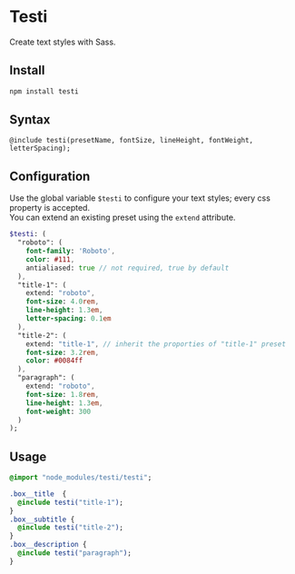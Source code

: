 # Testi
Create text styles with Sass.

## Install

```sh
npm install testi
```

## Syntax

```
@include testi(presetName, fontSize, lineHeight, fontWeight, letterSpacing);
```

## Configuration

Use the global variable ```$testi``` to configure your text styles; every css property is accepted.<br />
You can extend an existing preset using the ```extend``` attribute.

```sass
$testi: (
  "roboto": (
    font-family: 'Roboto',
    color: #111,
    antialiased: true // not required, true by default
  ),
  "title-1": (
    extend: "roboto",
    font-size: 4.0rem,
    line-height: 1.3em,
    letter-spacing: 0.1em
  ),
  "title-2": (
    extend: "title-1", // inherit the proporties of "title-1" preset
    font-size: 3.2rem,
    color: #0084ff
  ),
  "paragraph": (
    extend: "roboto",
    font-size: 1.8rem,
    line-height: 1.3em,
    font-weight: 300
  )
);
```

## Usage

```sass
@import "node_modules/testi/testi";
```

```sass
.box__title  {
  @include testi("title-1");
}
.box__subtitle {
  @include testi("title-2");
}
.box__description {
  @include testi("paragraph");
}
```
